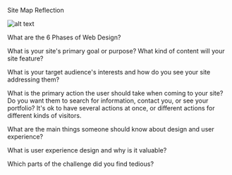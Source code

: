 Site Map Reflection


![alt text](/users/chrislamkin/phase-0/curriculum/phase-0/week-2/imgs/site-map.png)


What are the 6 Phases of Web Design?


What is your site's primary goal or purpose? What kind of content will your site feature?


What is your target audience's interests and how do you see your site addressing them?


What is the primary action the user should take when coming to your site? Do you want them to search for information, contact you, or see your portfolio? It's ok to have several actions at once, or different actions for different kinds of visitors.


What are the main things someone should know about design and user experience?


What is user experience design and why is it valuable?


Which parts of the challenge did you find tedious?